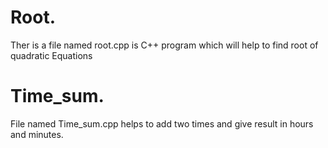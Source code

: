 # Root.
Ther is a file named root.cpp is C++ program which will help to find root of quadratic Equations

# Time_sum.
File named Time_sum.cpp helps to add two times and give result in hours and minutes.
